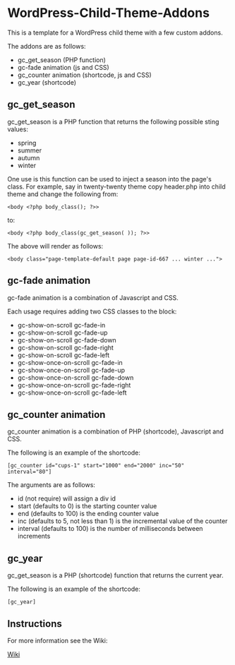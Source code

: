 # WordPress-Child-Theme-Addons

This is a template for a WordPress child theme with a few custom addons.

The addons are as follows:
- gc_get_season (PHP function)
- gc-fade animation (js and CSS)
- gc_counter animation (shortcode, js and CSS)
- gc_year (shortcode)

## gc_get_season

gc_get_season is a PHP function that returns the following possible sting values:
- spring
- summer
- autumn
- winter

One use is this function can be used to inject a season into the page's class.  For example, say in twenty-twenty theme copy header.php into child theme and change the following from:

`<body <?php body_class(); ?>>`

to:

`<body <?php body_class(gc_get_season( )); ?>>`

The above will render as follows:

`<body class="page-template-default page page-id-667 ... winter ...">`

## gc-fade animation

gc-fade animation is a combination of Javascript and CSS.

Each usage requires adding two CSS classes to the block:

- gc-show-on-scroll gc-fade-in
- gc-show-on-scroll gc-fade-up
- gc-show-on-scroll gc-fade-down
- gc-show-on-scroll gc-fade-right
- gc-show-on-scroll gc-fade-left
- gc-show-once-on-scroll gc-fade-in
- gc-show-once-on-scroll gc-fade-up
- gc-show-once-on-scroll gc-fade-down
- gc-show-once-on-scroll gc-fade-right
- gc-show-once-on-scroll gc-fade-left

## gc_counter animation

gc_counter animation is a combination of PHP (shortcode), Javascript and CSS.

The following is an example of the shortcode:

`[gc_counter id="cups-1" start="1000" end="2000" inc="50" interval="80"]`

The arguments are as follows:
- id    (not require) will assign a div id
- start (defaults to 0) is the starting counter value
- end   (defaults to 100) is the ending counter value
- inc   (defaults to 5, not less than 1) is the incremental value of the counter
- interval  (defaults to 100) is the number of milliseconds between increments

## gc_year

gc_get_season is a PHP (shortcode) function that returns the current year.

The following is an example of the shortcode:

`[gc_year]`

## Instructions

For more information see the Wiki:

[Wiki](https://github.com/PHuhn/WordPress-Child-Theme-Addons/wiki/)
